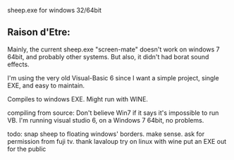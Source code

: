 
sheep.exe 
for windows 32/64bit

Raison d'Etre:
---------------
Mainly, the current sheep.exe "screen-mate" doesn't work on windows 7 64bit, and probably other systems.
But also, it didn't had borat sound effects.

I'm using the very old Visual-Basic 6 since I want a simple project, single EXE, and easy to maintain.

Compiles to windows EXE. 
Might run with WINE.

compiling from source:
Don't believe Win7 if it says it's impossible to run VB.  I'm running visual studio 6, on a Windows 7 64bit, no problems.



todo:
snap sheep to floating windows' borders.
make sense.
ask for permission from fuji tv.
thank lavaloup
try on linux with wine
put an EXE out for the public

